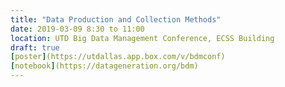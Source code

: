 ```yaml
---
title: "Data Production and Collection Methods"
date: 2019-03-09 8:30 to 11:00 
location: UTD Big Data Management Conference, ECSS Building
draft: true
[poster](https://utdallas.app.box.com/v/bdmconf)
[notebook](https://datageneration.org/bdm)
---
```


